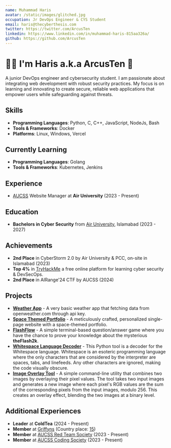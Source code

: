 ```yaml
---
name: Muhammad Haris
avatar: /static/images/glitched.jpg
occupation: Jr DevOps Engineer & CYS Student
email: haris@thecyberthesis.com
twitter: https://twitter.com/ArcusTen
linkedin: https://www.linkedin.com/in/muhammad-haris-815aa326a/
github: https://github.com/ArcusTen
---
```


# 👋🏼 I'm Haris a.k.a ArcusTen 🎯

A junior DevOps engineer and cybersecurity student. I am passionate about integrating web development with robust security practices. My focus is on learning and innovating to create secure, reliable web applications that empower users while safeguarding against threats.

## Skills

- **Programming Languages**: Python, C, C++, JavaScript, NodeJs, Bash
- **Tools & Frameworks**: Docker
- **Platforms**: Linux, Windows, Vercel

## Currently Learning

- **Programming Languages**: Golang
- **Tools & Frameworks**: Kubernetes, Jenkins

## Experience

- [AUCSS](https://aucss.live) Website Manager at **Air University** (2023 - Present)

## Education

- **Bachelors in Cyber Security** from [Air University](https://au.edu.pk/), Islamabad (2023 - 2027)

## Achievements

- **2nd Place** in CyberStorm 2.0 by Air University & PCC, on-site in Islamabad (2023)
- **Top 4%** in [TryHackMe](https://tryhackme.com/p/ArcusTen) a free online platform for learning cyber security & DevSecOps.
- **2nd Place** in AIRange'24 CTF by AUCSS (2024)

## Projects

- [**Weather App**](https://clime-arcus.vercel.app/) - A very basic weather app that fetching data from openweather.com through api key.
- [**Space Themed Portfolio**](https://arcusten.vercel.app/) - A meticulously crafted, personalized single-page website with a space-themed portfolio.
- [**FlashFlow**](https://github.com/ArcusTen/Projects/tree/main/Games/FlashFlow) - A simple terminal-based question/answer game where you have the chance to prove your knowledge about the mysterious **theFlash2k**.
- [**Whitespace Language Decoder**](https://github.com/ArcusTen/whitespace-language) - This Python tool is a decoder for the Whitespace language. Whitespace is an esoteric programming language where the only characters that are considered by the interpreter are spaces, tabs, and linefeeds. Any other characters are ignored, making the code visually obscure.
- [**Image Overlay Tool**](https://github.com/ArcusTen/Decoders/tree/main/Image-Overlay-Python-Tool) - A simple command-line utility that combines two images by overlaying their pixel values. The tool takes two input images and generates a new image where each pixel's RGB values are the sum of the corresponding pixels from the input images, modulo 256. This creates an overlay effect, blending the two images at a binary level.

## Additional Experiences

- **Leader** at **ColdTea** (2024 - Present)
- **Member** at [Griffyns](https://ctftime.org/team/221924) (Country place: [15](https://ctftime.org/stats/PK))
- **Member** at [AUCSS Red Team Society](https://aucss.live/) (2023 - Present)
- **Member** at [AUCSS  Coding Society](https://aucss.live/) (2023 - Present)
